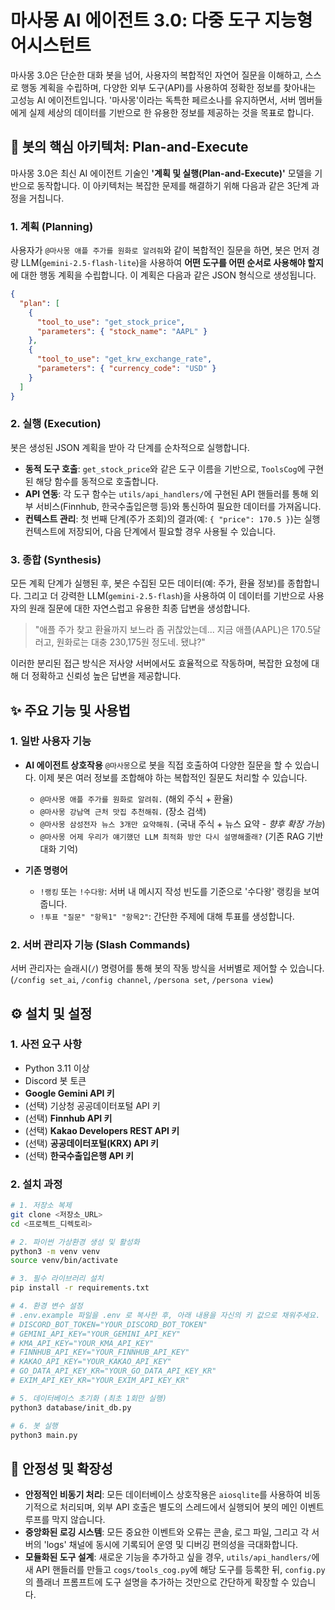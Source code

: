 # 마사몽 AI 에이전트 3.0: 다중 도구 지능형 어시스턴트

마사몽 3.0은 단순한 대화 봇을 넘어, 사용자의 복합적인 자연어 질문을 이해하고, 스스로 행동 계획을 수립하며, 다양한 외부 도구(API)를 사용하여 정확한 정보를 찾아내는 고성능 AI 에이전트입니다. '마사몽'이라는 독특한 페르소나를 유지하면서, 서버 멤버들에게 실제 세상의 데이터를 기반으로 한 유용한 정보를 제공하는 것을 목표로 합니다.

## 🤖 봇의 핵심 아키텍처: Plan-and-Execute

마사몽 3.0은 최신 AI 에이전트 기술인 **'계획 및 실행(Plan-and-Execute)'** 모델을 기반으로 동작합니다. 이 아키텍처는 복잡한 문제를 해결하기 위해 다음과 같은 3단계 과정을 거칩니다.

### 1. 계획 (Planning)
사용자가 `@마사몽 애플 주가를 원화로 알려줘`와 같이 복합적인 질문을 하면, 봇은 먼저 경량 LLM(`gemini-2.5-flash-lite`)을 사용하여 **어떤 도구를 어떤 순서로 사용해야 할지**에 대한 행동 계획을 수립합니다. 이 계획은 다음과 같은 JSON 형식으로 생성됩니다.

```json
{
  "plan": [
    {
      "tool_to_use": "get_stock_price",
      "parameters": { "stock_name": "AAPL" }
    },
    {
      "tool_to_use": "get_krw_exchange_rate",
      "parameters": { "currency_code": "USD" }
    }
  ]
}
```

### 2. 실행 (Execution)
봇은 생성된 JSON 계획을 받아 각 단계를 순차적으로 실행합니다.
- **동적 도구 호출**: `get_stock_price`와 같은 도구 이름을 기반으로, `ToolsCog`에 구현된 해당 함수를 동적으로 호출합니다.
- **API 연동**: 각 도구 함수는 `utils/api_handlers/`에 구현된 API 핸들러를 통해 외부 서비스(Finnhub, 한국수출입은행 등)와 통신하여 필요한 데이터를 가져옵니다.
- **컨텍스트 관리**: 첫 번째 단계(주가 조회)의 결과(예: `{ "price": 170.5 }`)는 실행 컨텍스트에 저장되어, 다음 단계에서 필요할 경우 사용될 수 있습니다.

### 3. 종합 (Synthesis)
모든 계획 단계가 실행된 후, 봇은 수집된 모든 데이터(예: 주가, 환율 정보)를 종합합니다. 그리고 더 강력한 LLM(`gemini-2.5-flash`)을 사용하여 이 데이터를 기반으로 사용자의 원래 질문에 대한 자연스럽고 유용한 최종 답변을 생성합니다.

> "애플 주가 찾고 환율까지 보느라 좀 귀찮았는데... 지금 애플(AAPL)은 170.5달러고, 원화로는 대충 230,175원 정도네. 됐냐?"

이러한 분리된 접근 방식은 저사양 서버에서도 효율적으로 작동하며, 복잡한 요청에 대해 더 정확하고 신뢰성 높은 답변을 제공합니다.

## ✨ 주요 기능 및 사용법

### 1. 일반 사용자 기능

- **AI 에이전트 상호작용**
  `@마사몽`으로 봇을 직접 호출하여 다양한 질문을 할 수 있습니다. 이제 봇은 여러 정보를 조합해야 하는 복합적인 질문도 처리할 수 있습니다.
  - `@마사몽 애플 주가를 원화로 알려줘.` (해외 주식 + 환율)
  - `@마사몽 강남역 근처 맛집 추천해줘.` (장소 검색)
  - `@마사몽 삼성전자 뉴스 3개만 요약해줘.` (국내 주식 + 뉴스 요약 - *향후 확장 가능*)
  - `@마사몽 어제 우리가 얘기했던 LLM 최적화 방안 다시 설명해줄래?` (기존 RAG 기반 대화 기억)

- **기존 명령어**
  - `!랭킹` 또는 `!수다왕`: 서버 내 메시지 작성 빈도를 기준으로 '수다왕' 랭킹을 보여줍니다.
  - `!투표 "질문" "항목1" "항목2"`: 간단한 주제에 대해 투표를 생성합니다.

### 2. 서버 관리자 기능 (Slash Commands)
서버 관리자는 슬래시(`/`) 명령어를 통해 봇의 작동 방식을 서버별로 제어할 수 있습니다. (`/config set_ai`, `/config channel`, `/persona set`, `/persona view`)

## ⚙️ 설치 및 설정

### 1. 사전 요구 사항

- Python 3.11 이상
- Discord 봇 토큰
- **Google Gemini API 키**
- (선택) 기상청 공공데이터포털 API 키
- (선택) **Finnhub API 키**
- (선택) **Kakao Developers REST API 키**
- (선택) **공공데이터포털(KRX) API 키**
- (선택) **한국수출입은행 API 키**

### 2. 설치 과정

```bash
# 1. 저장소 복제
git clone <저장소_URL>
cd <프로젝트_디렉토리>

# 2. 파이썬 가상환경 생성 및 활성화
python3 -m venv venv
source venv/bin/activate

# 3. 필수 라이브러리 설치
pip install -r requirements.txt

# 4. 환경 변수 설정
# .env.example 파일을 .env 로 복사한 후, 아래 내용을 자신의 키 값으로 채워주세요.
# DISCORD_BOT_TOKEN="YOUR_DISCORD_BOT_TOKEN"
# GEMINI_API_KEY="YOUR_GEMINI_API_KEY"
# KMA_API_KEY="YOUR_KMA_API_KEY"
# FINNHUB_API_KEY="YOUR_FINNHUB_API_KEY"
# KAKAO_API_KEY="YOUR_KAKAO_API_KEY"
# GO_DATA_API_KEY_KR="YOUR_GO_DATA_API_KEY_KR"
# EXIM_API_KEY_KR="YOUR_EXIM_API_KEY_KR"

# 5. 데이터베이스 초기화 (최초 1회만 실행)
python3 database/init_db.py

# 6. 봇 실행
python3 main.py
```

## 🔧 안정성 및 확장성

- **안정적인 비동기 처리**: 모든 데이터베이스 상호작용은 `aiosqlite`를 사용하여 비동기적으로 처리되며, 외부 API 호출은 별도의 스레드에서 실행되어 봇의 메인 이벤트 루프를 막지 않습니다.
- **중앙화된 로깅 시스템**: 모든 중요한 이벤트와 오류는 콘솔, 로그 파일, 그리고 각 서버의 'logs' 채널에 동시에 기록되어 운영 및 디버깅 편의성을 극대화합니다.
- **모듈화된 도구 설계**: 새로운 기능을 추가하고 싶을 경우, `utils/api_handlers/`에 새 API 핸들러를 만들고 `cogs/tools_cog.py`에 해당 도구를 등록한 뒤, `config.py`의 플래너 프롬프트에 도구 설명을 추가하는 것만으로 간단하게 확장할 수 있습니다.
